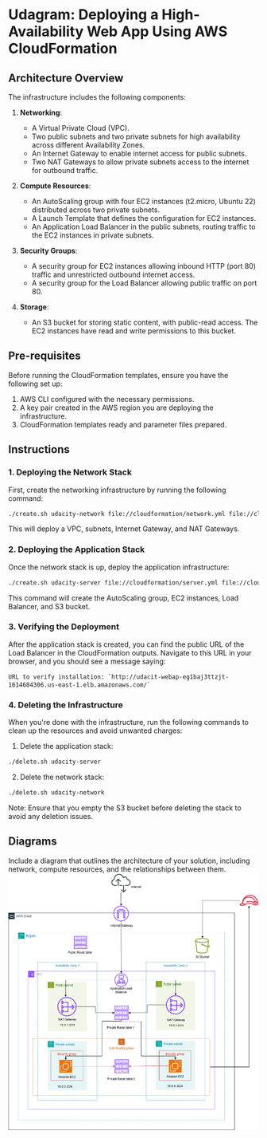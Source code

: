 # Udagram: Deploying a High-Availability Web App Using AWS CloudFormation

## Architecture Overview

The infrastructure includes the following components:

1. **Networking**:
   - A Virtual Private Cloud (VPC).
   - Two public subnets and two private subnets for high availability across different Availability Zones.
   - An Internet Gateway to enable internet access for public subnets.
   - Two NAT Gateways to allow private subnets access to the internet for outbound traffic.

2. **Compute Resources**:
   - An AutoScaling group with four EC2 instances (t2.micro, Ubuntu 22) distributed across two private subnets.
   - A Launch Template that defines the configuration for EC2 instances.
   - An Application Load Balancer in the public subnets, routing traffic to the EC2 instances in private subnets.

3. **Security Groups**:
   - A security group for EC2 instances allowing inbound HTTP (port 80) traffic and unrestricted outbound internet access.
   - A security group for the Load Balancer allowing public traffic on port 80.

4. **Storage**:
   - An S3 bucket for storing static content, with public-read access. The EC2 instances have read and write permissions to this bucket.

## Pre-requisites
Before running the CloudFormation templates, ensure you have the following set up:

1. AWS CLI configured with the necessary permissions.
2. A key pair created in the AWS region you are deploying the infrastructure.
3. CloudFormation templates ready and parameter files prepared.

## Instructions

### 1. Deploying the Network Stack
First, create the networking infrastructure by running the following command:

```bash
./create.sh udacity-network file://cloudformation/network.yml file://cloudformation/network-params.json
```

This will deploy a VPC, subnets, Internet Gateway, and NAT Gateways.

### 2. Deploying the Application Stack
Once the network stack is up, deploy the application infrastructure:

```bash
./create.sh udacity-server file://cloudformation/server.yml file://cloudformation/server-params.json
```

This command will create the AutoScaling group, EC2 instances, Load Balancer, and S3 bucket.

### 3. Verifying the Deployment
After the application stack is created, you can find the public URL of the Load Balancer in the CloudFormation outputs. Navigate to this URL in your browser, and you should see a message saying:

```
URL to verify installation: `http://udacit-webap-eg1baj3ttzjt-1614684306.us-east-1.elb.amazonaws.com/`
```

### 4. Deleting the Infrastructure
When you're done with the infrastructure, run the following commands to clean up the resources and avoid unwanted charges:

1. Delete the application stack:
```bash
./delete.sh udacity-server
```

2. Delete the network stack:
```bash
./delete.sh udacity-network
```

Note: Ensure that you empty the S3 bucket before deleting the stack to avoid any deletion issues.

## Diagrams
Include a diagram that outlines the architecture of your solution, including network, compute resources, and the relationships between them.
![architecture overview](./doc/infrastructure_diagram.png)
